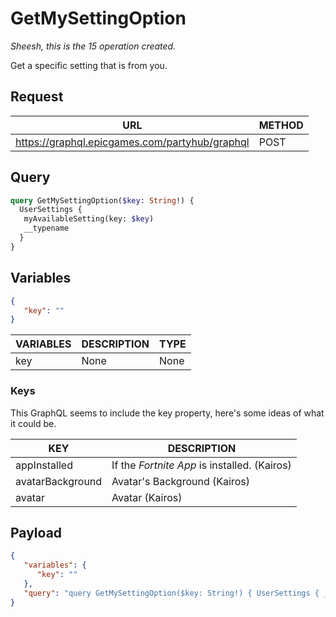# GetMySettingOption
*Sheesh, this is the 15 operation created.*

Get a specific setting that is from you.

## Request
| URL | METHOD |
| - | - |
| https://graphql.epicgames.com/partyhub/graphql | POST |

## Query
```graphql
query GetMySettingOption($key: String!) {
  UserSettings {
   myAvailableSetting(key: $key)
   __typename
  }
}
```

## Variables
```json
{
   "key": ""
}
```
| VARIABLES | DESCRIPTION | TYPE |
| - | - | - |
| key | None | None |

### Keys
This GraphQL seems to include the key property, here's some ideas of what it could be.

| KEY | DESCRIPTION |
| - | - |
| appInstalled | If the *Fortnite App* is installed. (Kairos) |
| avatarBackground | Avatar's Background (Kairos) |
| avatar | Avatar (Kairos) |

## Payload
```json
{
   "variables": {
      "key": ""
   },
   "query": "query GetMySettingOption($key: String!) { UserSettings { __typename myAvailableSetting(key: $key) } }"
}
```